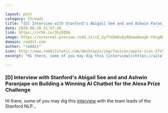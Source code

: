 ```yaml
---

layout: post
category: threads
title: "[D] Interview with Stanford's Abigail See and and Ashwin Paranjape on Building a Winning AI Chatbot for the Alexa Prize Challenge"
date: 2020-08-20 21:57:29
link: https://vrhk.co/3hjOID6
image: https://external-preview.redd.it/sZ_Zy7Yd3mDs6y9QmawQxoqh-Ydrg9KQ2z7sputR24o.jpg?width=1200&height=628.272251309&auto=webp&crop=1200:628.272251309,smart&s=5ee38da62985c0eaaa83d31cb24950343963f6fd
domain: reddit.com
author: "reddit"
icon: http://www.redditstatic.com/desktop2x/img/favicon/apple-icon-57x57.png
excerpt: "Hi there, some of you may dig this [interview](<https://aitalk.podbean.com/e/interview-alexa-prize/>) with the team leads of the Stanford NLP..."

---
```


### [D] Interview with Stanford's Abigail See and and Ashwin Paranjape on Building a Winning AI Chatbot for the Alexa Prize Challenge

Hi there, some of you may dig this [interview](<https://aitalk.podbean.com/e/interview-alexa-prize/>) with the team leads of the Stanford NLP...